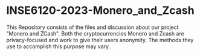 # INSE6120-2023-Monero_and_Zcash
This Repository consists of the files and discussion about our project "Monero and ZCash". Both the cryptocurrencies Monero and Zcash are privacy-focused and work to give their users anonymity. The methods they use to accomplish this purpose may vary.
